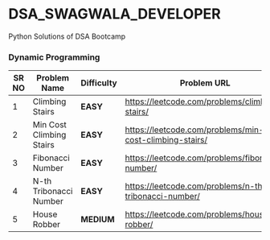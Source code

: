 # DSA_SWAGWALA_DEVELOPER
Python Solutions of DSA Bootcamp



### Dynamic Programming

| SR NO | Problem Name             | Difficulty | Problem URL                              |
| ----- | ------------------------ | ---------- | ---------------------------------------- |
| 1     | Climbing Stairs          | **EASY**   | https://leetcode.com/problems/climbing-stairs/ |
| 2     | Min Cost Climbing Stairs | **EASY**   | https://leetcode.com/problems/min-cost-climbing-stairs/ |
| 3     | Fibonacci Number         | **EASY**   | https://leetcode.com/problems/fibonacci-number/ |
| 4     | N-th Tribonacci Number   | **EASY**   | https://leetcode.com/problems/n-th-tribonacci-number/ |
| 5     | House Robber             | **MEDIUM** | https://leetcode.com/problems/house-robber/ |

